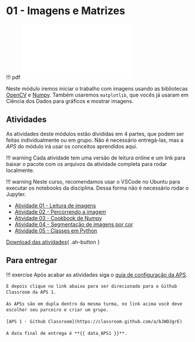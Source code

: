 # 01 - Imagens e Matrizes


!!! pdf
    ![](slides.pdf)
    

Neste módulo iremos iniciar o trabalho com imagens usando as bibliotecas [OpenCV](https://opencv.org) e [Numpy](https://numpy.org). Também usaremos `matplotlib`, que vocês já usaram em Ciência dos Dados para gráficos e mostrar imagens.

## Atividades

As atividades deste módulos estão divididas em 4 partes, que podem ser feitas individualmente ou em grupo. Não é necessário entregá-las, mas a *APS* do módulo irá usar os conceitos aprendidos aqui.

!!! warning
    Cada atividade tem uma versão de leitura online e um link para baixar o pacote com os arquivos da atividade completa para rodar localmente. 

!!! warning
    Neste curso, recomendamos usar o VSCode no Ubuntu para executar os notebooks da disciplina. Dessa forma não é necessário rodar o Jupyter.

- [Atividade 01 - Leitura de imagens](atividade1/)
- [Atividade 02 - Percorrendo a imagem](atividade2/)
- [Atividade 03 - Cookbook de Numpy](atividade3/)
- [Atividade 04 - Segmentação de imagens por cor](atividade4/)
- [Atividade 05 - Classes em Python](atividade5/)

[Download das atividades](atividades-modulo01-aluno.zip){ .ah-button }


## Para entregar

!!! exercise
    Após acabar as atividades siga o [guia de configuração da APS](../../guias-infra/aps.md).

    E depois clique no link abaixo para ser direcionado para o Github Classroom da APS 1.

    As APSs são em dupla dentro da mesma turma, no link acima você deve escolher seu parceiro e criar um grupo.

    [APS 1 - Github Classroom](https://classroom.github.com/a/bJWDJgrE)

    A data final de entrega é **{{ data_APS1 }}**.


